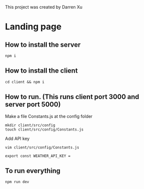 This project was created by Darren Xu

# Landing page

## How to install the server
```
npm i 
```
## How to install the client
```
cd client && npm i 
```

## How to run. (This runs client port 3000 and server port 5000)

Make a file Constants.js at the config folder 
```
mkdir client/src/config
touch client/src/config/Constants.js
```

Add API key
```
vim client/src/config/Constants.js

export const WEATHER_API_KEY =
```
## To run everything
```
npm run dev
```